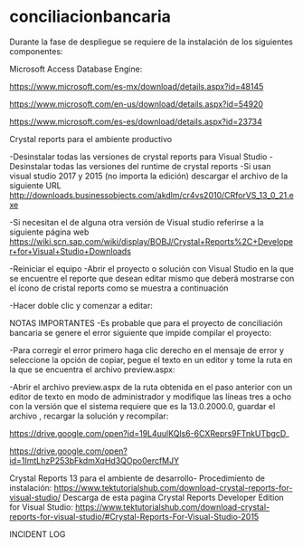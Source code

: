 # conciliacionbancaria
Durante la fase de despliegue se requiere de la instalación de los siguientes componentes:

Microsoft Access Database Engine:

https://www.microsoft.com/es-mx/download/details.aspx?id=48145

https://www.microsoft.com/en-us/download/details.aspx?id=54920

https://www.microsoft.com/es-es/download/details.aspx?id=23734

Crystal reports para el ambiente productivo


-Desinstalar todas las versiones de crystal reports para Visual Studio
-Desinstalar todas las versiones del runtime de crystal reports 
-Si usan visual studio 2017 y 2015 (no importa la edición) descargar el archivo de la siguiente URL
http://downloads.businessobjects.com/akdlm/cr4vs2010/CRforVS_13_0_21.exe

-Si necesitan el de alguna otra versión de Visual studio referirse a la siguiente página web
https://wiki.scn.sap.com/wiki/display/BOBJ/Crystal+Reports%2C+Developer+for+Visual+Studio+Downloads

-Reiniciar el equipo
-Abrir el proyecto o solución con Visual Studio en la que se encuentre el reporte que desean editar mismo que deberá mostrarse con el ícono de cristal reports como se muestra a continuación
 
-Hacer doble clic y comenzar a editar:
 

NOTAS IMPORTANTES
-Es probable que para el proyecto de conciliación bancaria se genere el error siguiente que impide compilar el proyecto:

 


-Para corregir el error primero haga clic derecho en el mensaje de error y seleccione la opción de copiar, pegue el texto en un editor y tome la ruta en la que se encuentra el archivo preview.aspx:
 

-Abrir el archivo preview.aspx de la ruta obtenida en el paso anterior con un editor de texto en modo de administrador y modifique las líneas tres a ocho con la versión que el sistema requiere que es la 13.0.2000.0, guardar el archivo , recargar la solución y recompilar:
 






https://drive.google.com/open?id=19L4uulKQls6-6CXReprs9FTnkUTbgcD_

https://drive.google.com/open?id=1ImtLhzP253bFkdmXqHd3QOpo0ercfMJY


Crystal Reports 13 para el ambiente de desarrollo-
Procedimiento de instalación:
https://www.tektutorialshub.com/download-crystal-reports-for-visual-studio/
Descarga de esta pagina Crystal Reports Developer Edition for Visual Studio:
https://www.tektutorialshub.com/download-crystal-reports-for-visual-studio/#Crystal-Reports-For-Visual-Studio-2015


INCIDENT LOG

